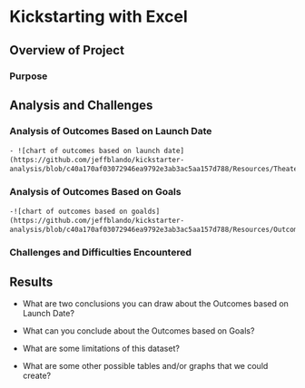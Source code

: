 # Kickstarting with Excel

## Overview of Project

### Purpose

## Analysis and Challenges

### Analysis of Outcomes Based on Launch Date
    - ![chart of outcomes based on launch date] (https://github.com/jeffblando/kickstarter-analysis/blob/c40a170af03072946ea9792e3ab3ac5aa157d788/Resources/Theater_Outcomes_vs_Launch.png)

### Analysis of Outcomes Based on Goals
    -![chart of outcomes based on goalds](https://github.com/jeffblando/kickstarter-analysis/blob/c40a170af03072946ea9792e3ab3ac5aa157d788/Resources/Outcomes_vs_goals.png)

### Challenges and Difficulties Encountered

## Results

- What are two conclusions you can draw about the Outcomes based on Launch Date?

- What can you conclude about the Outcomes based on Goals?

- What are some limitations of this dataset?

- What are some other possible tables and/or graphs that we could create?
